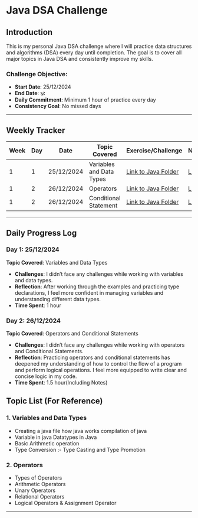 # Java DSA Challenge

## Introduction

This is my personal Java DSA challenge where I will practice data structures and algorithms (DSA) every day until completion. The goal is to cover all major topics in Java DSA and consistently improve my skills.

### Challenge Objective:
- **Start Date**: 25/12/2024
- **End Date**:  🕉️
- **Daily Commitment**: Minimum 1 hour of practice every day
- **Consistency Goal**: No missed days

---

## Weekly Tracker

| Week | Day | Date       | Topic Covered            | Exercise/Challenge                                      | Notes/Reflection                                           |
|------|-----|------------|--------------------------|---------------------------------------------------------|------------------------------------------------------------|
| 1    | 1   | 25/12/2024 | Variables and Data Types | [Link to Java Folder](./01Variables-And-Data-Types/src) | [Link to Notes](./01Variables-And-Data-Types/src/Notes.md) |
| 1    | 2   | 26/12/2024 | Operators                | [Link to Java Folder](./02Operators/src)                | [Link to Notes](./02Operators/src/Notes.md)                |
| 1    | 2   | 26/12/2024 | Conditional Statement    | [Link to Java Folder](./03ConditionalStatement/src)     | [Link to Notes](./03ConditionalStatement/src/Notes.md)     |

---

## Daily Progress Log

### Day 1: 25/12/2024

**Topic Covered**: Variables and Data Types

- **Challenges**: I didn’t face any challenges while working with variables and data types.
- **Reflection**: After working through the examples and practicing type declarations, I feel more confident in managing variables and understanding different data types.
- **Time Spent**: 1 hour

### Day 2: 26/12/2024

**Topic Covered**: Operators and Conditional Statements

- **Challenges**: I didn’t face any challenges while working with operators and Conditional Statements.
- **Reflection**: Practicing operators and conditional statements has deepened my understanding of how to control the flow of a program and perform logical operations. I feel more equipped to write clear and concise logic in my code.
- **Time Spent**: 1.5 hour(Including Notes)




## Topic List (For Reference)

### 1. Variables and Data Types
- Creating a java file how java works compilation of java
- Variable in java Datatypes in Java
- Basic Arithmetic operation 
- Type Conversion :- Type Casting and Type Promotion

### 2. Operators
- Types of Operators
- Arithmetic Operators
- Unary Operators
- Relational Operators
- Logical Operators & Assignment Operator

---



